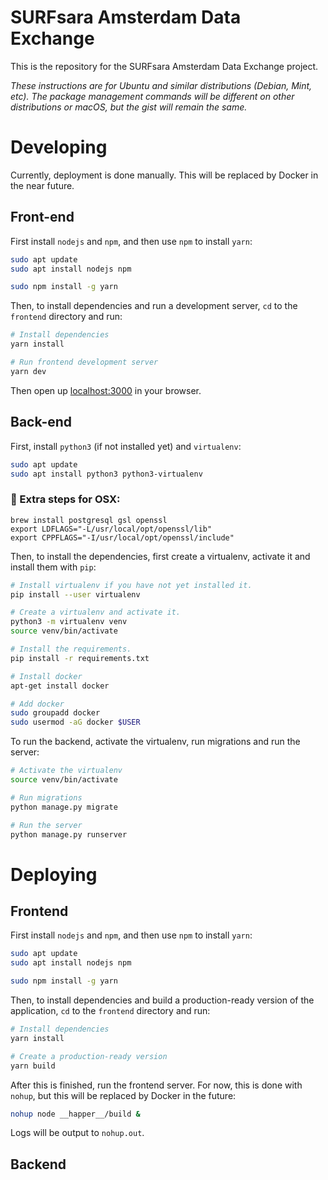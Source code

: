 # SURFsara Amsterdam Data Exchange
This is the repository for the SURFsara Amsterdam Data Exchange project.

*These instructions are for Ubuntu and similar distributions (Debian, Mint, etc). The package management commands will be different on other distributions or macOS, but the gist will remain the same.*

# Developing
Currently, deployment is done manually. This will be replaced by Docker in the near future.

## Front-end


First install `nodejs` and `npm`, and then use `npm` to install `yarn`:

```bash
sudo apt update
sudo apt install nodejs npm

sudo npm install -g yarn
```

Then, to install dependencies and run a development server, `cd` to the `frontend` directory and run:

```bash
# Install dependencies
yarn install

# Run frontend development server
yarn dev
```

Then open up [localhost:3000](http://localhost:3000) in your browser.

## Back-end
First, install `python3` (if not installed yet) and `virtualenv`:

```bash
sudo apt update
sudo apt install python3 python3-virtualenv
```

### 🍏 Extra steps for OSX: 
```
brew install postgresql gsl openssl
export LDFLAGS="-L/usr/local/opt/openssl/lib"
export CPPFLAGS="-I/usr/local/opt/openssl/include"
```

Then, to install the dependencies, first create a virtualenv, activate it and install them with `pip`:

```bash
# Install virtualenv if you have not yet installed it.
pip install --user virtualenv

# Create a virtualenv and activate it.
python3 -m virtualenv venv
source venv/bin/activate

# Install the requirements.
pip install -r requirements.txt

# Install docker
apt-get install docker

# Add docker
sudo groupadd docker
sudo usermod -aG docker $USER
```

To run the backend, activate the virtualenv, run migrations and run the server:

```bash
# Activate the virtualenv
source venv/bin/activate

# Run migrations
python manage.py migrate

# Run the server
python manage.py runserver
```

# Deploying
## Frontend
First install `nodejs` and `npm`, and then use `npm` to install `yarn`:

```bash
sudo apt update
sudo apt install nodejs npm

sudo npm install -g yarn
```

Then, to install dependencies and build a production-ready version of the application, `cd` to the `frontend` directory and run:

```bash
# Install dependencies
yarn install

# Create a production-ready version
yarn build
```

After this is finished, run the frontend server. For now, this is done with `nohup`, but this will be replaced by Docker in the future:

```bash
nohup node __happer__/build &
```

Logs will be output to `nohup.out`.

## Backend
